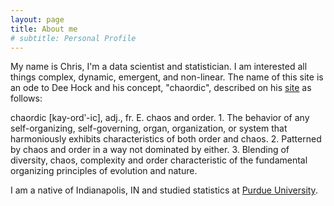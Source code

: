 ```yaml
---
layout: page
title: About me
# subtitle: Personal Profile
---
```


My name is Chris, I'm a data scientist and statistician. I am interested all things complex, dynamic, emergent, and non-linear. The name of this site is an ode to Dee Hock and his concept, "chaordic", described on his [site](http://www.deewhock.com/) as follows:

chaordic [kay-ordʹ-ic], adj., fr. E. chaos and order.  1. The behavior of any self-organizing, self-governing, organ, organization, or system that harmoniously exhibits characteristics of both order and chaos.   2.  Patterned by chaos and order in a way not dominated by either.  3.  Blending of diversity, chaos, complexity and order characteristic of the fundamental organizing principles of evolution and nature.

I am a native of Indianapolis, IN and studied statistics at [Purdue University](purdue.edu).